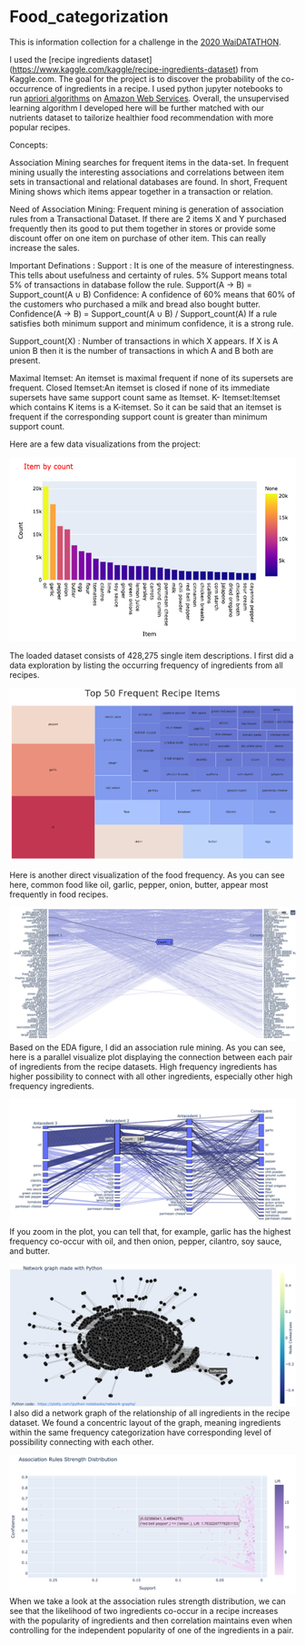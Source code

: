 # Food_categorization
This is information collection for a challenge in the [2020 WaiDATATHON](https://www.womeninai.co/waidatathon).

I used the [recipe ingredients dataset] (https://www.kaggle.com/kaggle/recipe-ingredients-dataset) from Kaggle.com. The goal for the project is to discover the probability of the co-occurrence of ingredients in a recipe. I used python jupyter notebooks to run [apriori algorithms](https://medium.com/@kaumadiechamalka100/apriori-algorithm-f7fb30793274) on [Amazon Web Services](https://aws.amazon.com/free/?all-free-tier.sort-by=item.additionalFields.SortRank&all-free-tier.sort-order=asc). Overall, the unsupervised learning algorithm I developed here will be further matched with our nutrients dataset to tailorize healthier food recommendation with more popular recipes.

Concepts:

Association Mining searches for frequent items in the data-set. In frequent mining usually the interesting associations and correlations between item sets in transactional and relational databases are found. In short, Frequent Mining shows which items appear together in a transaction or relation.

Need of Association Mining:
Frequent mining is generation of association rules from a Transactional Dataset. If there are 2 items X and Y purchased frequently then its good to put them together in stores or provide some discount offer on one item on purchase of other item. This can really increase the sales. 

Important Definations :
Support : It is one of the measure of interestingness. This tells about usefulness and certainty of rules. 5% Support means total 5% of transactions in database follow the rule.
Support(A -> B) = Support_count(A ∪ B)
Confidence: A confidence of 60% means that 60% of the customers who purchased a milk and bread also bought butter.
Confidence(A -> B) = Support_count(A ∪ B) / Support_count(A)
If a rule satisfies both minimum support and minimum confidence, it is a strong rule.

Support_count(X) : Number of transactions in which X appears. If X is A union B then it is the number of transactions in which A and B both are present.

Maximal Itemset: An itemset is maximal frequent if none of its supersets are frequent.
Closed Itemset:An itemset is closed if none of its immediate supersets have same support count same as Itemset.
K- Itemset:Itemset which contains K items is a K-itemset. So it can be said that an itemset is frequent if the corresponding support count is greater than minimum support count.

Here are a few data visualizations from the project:

![EDA](https://raw.githubusercontent.com/LilianYou/Food_Categorization/images/fig1.png)

The loaded dataset consists of 428,275 single item descriptions. I first did a data exploration by listing the occurring frequency of ingredients from all recipes. 

![EDA2](https://raw.githubusercontent.com/LilianYou/Food_Categorization/images/fig2.png)

Here is another direct visualization of the food frequency. As you can see here, common food like oil, garlic, pepper, onion, butter, appear most frequently in food recipes.

![parallel visualize plot](https://raw.githubusercontent.com/LilianYou/Food_Categorization/images/fig3.png)
Based on the EDA figure, I did an association rule mining. As you can see, here is a parallel visualize plot displaying the connection between each pair of ingredients from the recipe datasets. High frequency ingredients has higher possibility to connect with all other ingredients, especially other high frequency ingredients.

![parallel visualize plot](https://raw.githubusercontent.com/LilianYou/Food_Categorization/images/Fig4.png)
If you zoom in the plot, you can tell that, for example, garlic has the highest frequency co-occur with oil, and then onion, pepper, cilantro, soy sauce, and butter.

![parallel visualize plot](https://raw.githubusercontent.com/LilianYou/Food_Categorization/images/Fig5.png)
I also did a network graph of the relationship of all ingredients in the recipe dataset. We found a concentric layout of the graph, meaning ingredients within the same frequency categorization have corresponding level of possibility connecting with each other.

![parallel visualize plot](https://raw.githubusercontent.com/LilianYou/Food_Categorization/images/Fig6.png)
When we take a look at the association rules strength distribution, we can see that the likelihood of two ingredients co-occur in a recipe increases with the popularity of ingredients and then correlation maintains even when controlling for the independent popularity of one of the ingredients in a pair.

